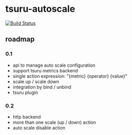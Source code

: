 # tsuru-autoscale

[![Build Status](https://travis-ci.org/tsuru/tsuru-autoscale.png?branch=master)](https://travis-ci.org/tsuru/tsuru-autoscale)

## roadmap

### 0.1

* api to manage auto scale configuration
* support tsuru metrics backend
* single action expression: "{metric} {operator} {value}"
* scale up / scale down
* integration by bind / unbind
* tsuru plugin

### 0.2

* http backend
* more than one scale (up / down) action
* auto scale disable action
